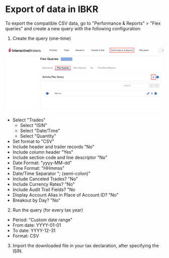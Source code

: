 # Export of data in IBKR

To export the compatible CSV data, go to "Performance & Reports" > "Flex queries" and create a new query with the following configuration:

1. Create the query (one-time)

![Screenshot of IBKR, indicating where one can create a new flex query](./ibkr_create_flex_query.png)

- Select "Trades"
   - Select "ISIN"
   - Select "Date/Time"
   - Select "Quantity"
- Set format to "CSV"
- Include header and trailer records "No"
- Include column header "Yes"
- Include section code and line descriptor "No"
- Date Format: "yyyy-MM-dd"
- Time Format: "HHmmss"
- Date/Time Separator "; (semi-colon)"
- Include Canceled Trades? "No"
- Include Currency Rates? "No"
- Include Audit Trail Fields? "No
- Display Account Alias in Place of Account ID? "No"
- Breakout by Day? "No"

2. Run the query (for every tax year)

- Period: "Custom date range"
- From date: YYYY-01-01
- To date: YYYY-12-31
- Format: CSV

3. Import the downloaded file in your tax declaration, after specifying the ISIN.
